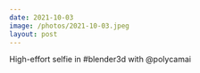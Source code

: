 ```yaml
---
date: 2021-10-03
image: /photos/2021-10-03.jpeg
layout: post
---
```


High-effort selfie in #blender3d with @polycamai
